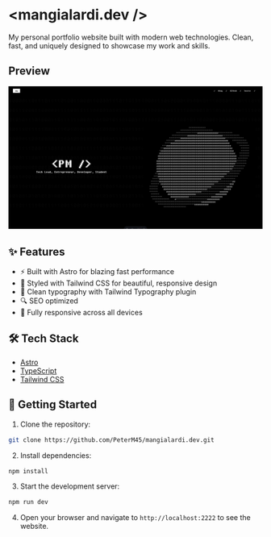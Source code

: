 # <mangialardi.dev />

My personal portfolio website built with modern web technologies. Clean, fast, and uniquely designed to showcase my work and skills.

## Preview

![Preview](public/screenshot.png)

## ✨ Features

- ⚡️ Built with Astro for blazing fast performance
- 🎨 Styled with Tailwind CSS for beautiful, responsive design
- 📝 Clean typography with Tailwind Typography plugin
- 🔍 SEO optimized
- 📱 Fully responsive across all devices

## 🛠️ Tech Stack

- [Astro](https://astro.build)
- [TypeScript](https://www.typescriptlang.org/)
- [Tailwind CSS](https://tailwindcss.com)

## 🚀 Getting Started

1. Clone the repository:

```bash
git clone https://github.com/PeterM45/mangialardi.dev.git
```

2. Install dependencies:

```bash
npm install
```

3. Start the development server:

```bash
npm run dev
```

4. Open your browser and navigate to `http://localhost:2222` to see the website.
